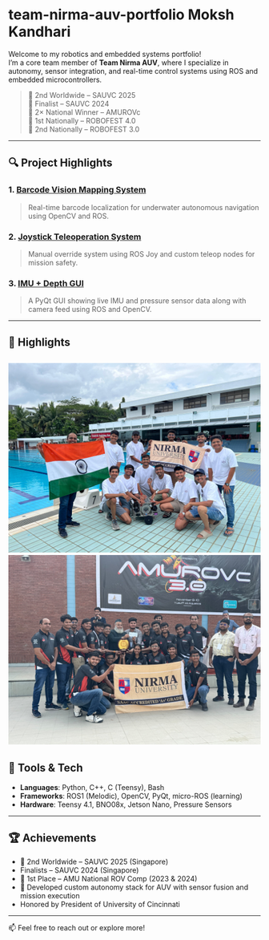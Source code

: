 # team-nirma-auv-portfolio Moksh Kandhari

Welcome to my robotics and embedded systems portfolio!  
I’m a core team member of **Team Nirma AUV**, where I specialize in autonomy, sensor integration, and real-time control systems using ROS and embedded microcontrollers.

> 🥈 2nd Worldwide – SAUVC 2025  
> 🏅 Finalist – SAUVC 2024  
> 🥇 2× National Winner – AMUROVc  
> 🥇 1st Nationally – ROBOFEST 4.0  
> 🥈 2nd Nationally – ROBOFEST 3.0  



---

## 🔍 Project Highlights

### 1. [Barcode Vision Mapping System](projects/barcode-vision-system/overview.md)
> Real-time barcode localization for underwater autonomous navigation using OpenCV and ROS.

### 2. [Joystick Teleoperation System](projects/joystick-teleop-control/overview.md)
> Manual override system using ROS Joy and custom teleop nodes for mission safety.

### 3. [IMU + Depth GUI](projects/imu-depth-gui/overview.md)
> A PyQt GUI showing live IMU and pressure sensor data along with camera feed using ROS and OpenCV.

---

## 📸 Highlights
![Team](assets/team-photo.jpg)
![Team](assets/amurovc-24-team.jpg)
---

## 🧠 Tools & Tech
- **Languages**: Python, C++, C (Teensy), Bash
- **Frameworks**: ROS1 (Melodic), OpenCV, PyQt, micro-ROS (learning)
- **Hardware**: Teensy 4.1, BNO08x, Jetson Nano, Pressure Sensors

---

## 🏆 Achievements
- 🥈 2nd Worldwide – SAUVC 2025 (Singapore)
- Finalists – SAUVC 2024 (Singapore)
- 🥇 1st Place – AMU National ROV Comp (2023 & 2024)
- 🧪 Developed custom autonomy stack for AUV with sensor fusion and mission execution
- Honored by President of University of Cincinnati
---

📫 Feel free to reach out or explore more!

